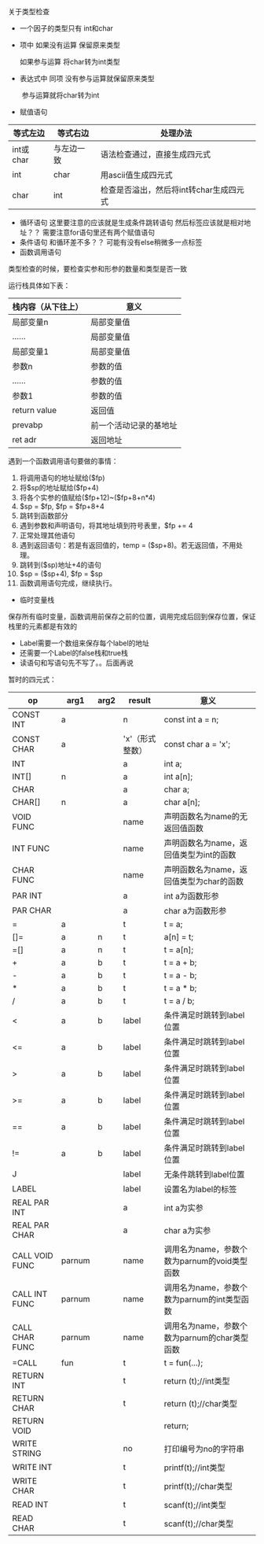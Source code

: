 关于类型检查

* 一个因子的类型只有 int和char
* 项中 如果没有运算 保留原来类型

  如果参与运算 将char转为int类型

* 表达式中 同项 没有参与运算就保留原来类型

  ​		参与运算就将char转为int

* 赋值语句

| 等式左边     | 等式右边  | 处理办法                    |
| -------- | ----- | ----------------------- |
| int或char | 与左边一致 | 语法检查通过，直接生成四元式          |
| int      | char  | 用ascii值生成四元式            |
| char     | int   | 检查是否溢出，然后将int转char生成四元式 |

* 循环语句 这里要注意的应该就是生成条件跳转语句 然后标签应该就是相对地址？？ 需要注意for语句里还有两个赋值语句
* 条件语句  和循环差不多？？ 可能有没有else稍微多一点标签
* 函数调用语句

类型检查的时候，要检查实参和形参的数量和类型是否一致

运行栈具体如下表：

| 栈内容（从下往上）    | 意义          |
| ------------ | ----------- |
| 局部变量n        | 局部变量值       |
| ……           | 局部变量值       |
| 局部变量1        | 局部变量值       |
| 参数n          | 参数的值        |
| ……           | 参数的值        |
| 参数1          | 参数的值        |
| return value | 返回值         |
| prevabp      | 前一个活动记录的基地址 |
| ret adr      | 返回地址        |

遇到一个函数调用语句要做的事情：

1. 将调用语句的地址赋给($fp)
2. 将$sp的地址赋给(\$fp+4)
3. 将各个实参的值赋给($fp+12)~(\$fp+8+n*4)
4. $sp = \$fp, \$fp = \$fp+8+4
5. 跳转到函数部分
6. 遇到参数和声明语句，将其地址填到符号表里，$fp += 4
7. 正常处理其他语句
8. 遇到返回语句：若是有返回值的，temp = ($sp+8)。若无返回值，不用处理。
9. 跳转到($sp)地址+4的语句
10. $sp = (\$sp+4),  \$fp = \$sp
11. 函数调用语句完成，继续执行。

* 临时变量栈

保存所有临时变量，函数调用前保存之前的位置，调用完成后回到保存位置，保证栈里的元素都是有效的

* Label需要一个数组来保存每个label的地址
* 还需要一个Label的false栈和true栈
* 读语句和写语句先不写了。。后面再说

暂时的四元式：

| op             | arg1   | arg2 | result    | 意义                            |
| -------------- | ------ | ---- | --------- | ----------------------------- |
| CONST INT      | a      |      | n         | const int a = n;              |
| CONST CHAR     | a      |      | 'x'（形式整数） | const char a = 'x';           |
| INT            |        |      | a         | int a;                        |
| INT[]          | n      |      | a         | int a[n];                     |
| CHAR           |        |      | a         | char a;                       |
| CHAR[]         | n      |      | a         | char a[n];                    |
| VOID FUNC      |        |      | name      | 声明函数名为name的无返回值函数             |
| INT FUNC       |        |      | name      | 声明函数名为name，返回值类型为int的函数       |
| CHAR FUNC      |        |      | name      | 声明函数名为name，返回值类型为char的函数      |
| PAR INT        |        |      | a         | int a为函数形参                    |
| PAR CHAR       |        |      | a         | char a为函数形参                   |
| =              | a      |      | t         | t = a;                        |
| []=            | a      | n    | t         | a[n] = t;                     |
| =[]            | a      | n    | t         | t = a[n];                     |
| +              | a      | b    | t         | t = a + b;                    |
| -              | a      | b    | t         | t = a - b;                    |
| *              | a      | b    | t         | t = a * b;                    |
| /              | a      | b    | t         | t = a / b;                    |
| <              | a      | b    | label     | 条件满足时跳转到label位置               |
| <=             | a      | b    | label     | 条件满足时跳转到label位置               |
| >              | a      | b    | label     | 条件满足时跳转到label位置               |
| >=             | a      | b    | label     | 条件满足时跳转到label位置               |
| ==             | a      | b    | label     | 条件满足时跳转到label位置               |
| !=             | a      | b    | label     | 条件满足时跳转到label位置               |
| J              |        |      | label     | 无条件跳转到label位置                 |
| LABEL          |        |      | label     | 设置名为label的标签                  |
| REAL PAR INT   |        |      | a         | int a为实参                      |
| REAL PAR CHAR  |        |      | a         | char a为实参                     |
| CALL VOID FUNC | parnum |      | name      | 调用名为name，参数个数为parnum的void类型函数 |
| CALL INT FUNC  | parnum |      | name      | 调用名为name，参数个数为parnum的int类型函数  |
| CALL CHAR FUNC | parnum |      | name      | 调用名为name，参数个数为parnum的char类型函数 |
| =CALL          | fun    |      | t         | t = fun(...);                 |
| RETURN INT     |        |      | t         | return (t);//int类型            |
| RETURN CHAR    |        |      | t         | return (t);//char类型           |
| RETURN VOID    |        |      |           | return;                       |
| WRITE STRING   |        |      | no        | 打印编号为no的字符串                   |
| WRITE INT      |        |      | t         | printf(t);//int类型             |
| WRITE CHAR     |        |      | t         | printf(t);//char类型            |
| READ INT       |        |      | t         | scanf(t);//int类型              |
| READ CHAR      |        |      | t         | scanf(t);//char类型             |

